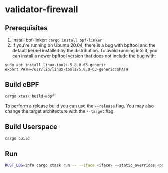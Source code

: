 # validator-firewall

## Prerequisites

1. Install bpf-linker: `cargo install bpf-linker`
2. If you're running on Ubuntu 20.04, there is a bug with bpftool and the default kernel installed by the distribution. To avoid running into it, you can install a newer bpftool version that does not include the bug with:

```
sudo apt install linux-tools-5.8.0-63-generic
export PATH=/usr/lib/linux-tools/5.8.0-63-generic:$PATH
```

## Build eBPF

```bash
cargo xtask build-ebpf
```

To perform a release build you can use the `--release` flag.
You may also change the target architecture with the `--target` flag.

## Build Userspace

```bash
cargo build
```

## Run

```bash
RUST_LOG=info cargo xtask run -- --iface <iface> --static_overrides <path_to_static_overrides.yaml> -p 8004 -p 8005 -p 8006
```

